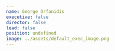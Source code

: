 ```yaml
---
name: George Orfanidis
executive: false
director: false
lead: false
position: undefined
image: ../assets/default_exec_image.png
---
```

